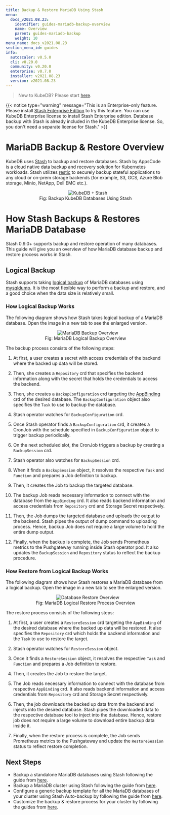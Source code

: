 ```yaml
---
title: Backup & Restore MariaDB Using Stash
menu:
  docs_v2021.08.23:
    identifier: guides-mariadb-backup-overview
    name: Overview
    parent: guides-mariadb-backup
    weight: 10
menu_name: docs_v2021.08.23
section_menu_id: guides
info:
  autoscaler: v0.5.0
  cli: v0.20.0
  community: v0.20.0
  enterprise: v0.7.0
  installer: v2021.08.23
  version: v2021.08.23
---
```


> New to KubeDB? Please start [here](/docs/v2021.08.23/README).

{{< notice type="warning" message="This is an Enterprise-only feature. Please install [Stash Enterprise Edition](https://stash.run/docs/latest/setup/install/enterprise/) to try this feature. You can use KubeDB Enterprise license to install Stash Enterprise edition. Database backup with Stash is already included in the KubeDB Enterprise license. So, you don't need a separate license for Stash." >}}

# MariaDB Backup & Restore Overview

KubeDB uses [Stash](https://stash.run) to backup and restore databases. Stash by AppsCode is a cloud native data backup and recovery solution for Kubernetes workloads. Stash utilizes [restic](https://github.com/restic/restic) to securely backup stateful applications to any cloud or on-prem storage backends (for example, S3, GCS, Azure Blob storage, Minio, NetApp, Dell EMC etc.).

<figure align="center">
  <img alt="KubeDB + Stash" src="/docs/v2021.08.23/images/kubedb_plus_stash.svg">
<figcaption align="center">Fig: Backup KubeDB Databases Using Stash</figcaption>
</figure>

# How Stash Backups & Restores MariaDB Database

Stash 0.9.0+ supports backup and restore operation of many databases. This guide will give you an overview of how MariaDB database backup and restore process works in Stash.

## Logical Backup

Stash supports taking [logical backup](https://mariadb.com/kb/en/backup-and-restore-overview/#logical-vs-physical-backups) of MariaDB databases using [mysqldump](https://mariadb.com/kb/en/mysqldump/). It is the most flexible way to perform a backup and restore, and a good choice when the data size is relatively small.

### How Logical Backup Works

The following diagram shows how Stash takes logical backup of a MariaDB database. Open the image in a new tab to see the enlarged version.

<figure align="center">
  <img alt="MariaDB Backup Overview" src="/docs/v2021.08.23/guides/mariadb/backup/overview/images/mariadb-logical-backup.svg">
  <figcaption align="center">Fig: MariaDB Logical Backup Overview</figcaption>
</figure>

The backup process consists of the following steps:

1. At first, a user creates a secret with access credentials of the backend where the backed up data will be stored.

2. Then, she creates a `Repository` crd that specifies the backend information along with the secret that holds the credentials to access the backend.

3. Then, she creates a `BackupConfiguration` crd targeting the [AppBinding](/docs/v2021.08.23/guides/mariadb/concepts/appbinding/) crd of the desired database. The `BackupConfiguration` object also specifies the `Task` to use to backup the database.

4. Stash operator watches for `BackupConfiguration` crd.

5. Once Stash operator finds a `BackupConfiguration` crd, it creates a CronJob with the schedule specified in `BackupConfiguration` object to trigger backup periodically.

6. On the next scheduled slot, the CronJob triggers a backup by creating a `BackupSession` crd.

7. Stash operator also watches for `BackupSession` crd.

8. When it finds a `BackupSession` object, it resolves the respective `Task` and `Function` and prepares a Job definition to backup.

9. Then, it creates the Job to backup the targeted database.

10. The backup Job reads necessary information to connect with the database from the `AppBinding` crd. It also reads backend information and access credentials from `Repository` crd and Storage Secret respectively.

11. Then, the Job dumps the targeted database and uploads the output to the backend. Stash pipes the output of dump command to uploading process. Hence, backup Job does not require a large volume to hold the entire dump output.

12. Finally, when the backup is complete, the Job sends Prometheus metrics to the Pushgateway running inside Stash operator pod. It also updates the `BackupSession` and `Repository` status to reflect the backup procedure.

### How Restore from Logical Backup Works

The following diagram shows how Stash restores a MariaDB database from a logical backup. Open the image in a new tab to see the enlarged version.

<figure align="center">
  <img alt="Database Restore Overview" src="/docs/v2021.08.23/guides/mariadb/backup/overview/images/mariadb-logical-restore.svg">
  <figcaption align="center">Fig: MariaDB Logical Restore Process Overview</figcaption>
</figure>

The restore process consists of the following steps:

1. At first, a user creates a `RestoreSession` crd targeting the `AppBinding` of the desired database where the backed up data will be restored. It also specifies the `Repository` crd which holds the backend information and the `Task` to use to restore the target.

2. Stash operator watches for `RestoreSession` object.

3. Once it finds a `RestoreSession` object, it resolves the respective `Task` and `Function` and prepares a Job definition to restore.

4. Then, it creates the Job to restore the target.

5. The Job reads necessary information to connect with the database from respective `AppBinding` crd. It also reads backend information and access credentials from `Repository` crd and Storage Secret respectively.

6. Then, the job downloads the backed up data from the backend and injects into the desired database. Stash pipes the downloaded data to the respective database tool to inject into the database. Hence, restore job does not require a large volume to download entire backup data inside it.

7. Finally, when the restore process is complete, the Job sends Prometheus metrics to the Pushgateway and update the `RestoreSession` status to reflect restore completion.

## Next Steps

- Backup a standalone MariaDB databases using Stash following the guide from [here](/docs/v2021.08.23/guides/mariadb/backup/logical/standalone/).
- Backup a MariaDB cluster using Stash following the guide from [here](/docs/v2021.08.23/guides/mariadb/backup/logical/cluster/).
- Configure a generic backup template for all the MariaDB databases of your cluster using Stash Auto-backup by following the guide from [here](/docs/v2021.08.23/guides/mariadb/backup/auto-backup/).
- Customize the backup & restore process for your cluster by following the guides from [here](/docs/v2021.08.23/guides/mariadb/backup/customization/).
